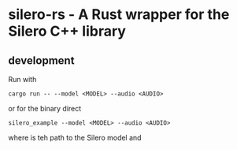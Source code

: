 # silero-rs - A Rust wrapper for the Silero C++ library

## development 

Run with
```
cargo run -- --model <MODEL> --audio <AUDIO>
```
or for the binary direct

```
silero_example --model <MODEL> --audio <AUDIO>
```

where <MODEL> is teh path to the Silero model and <AUDIO> is the path to the audio 